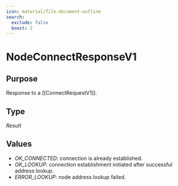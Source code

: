 ```yaml
---
icon: material/file-document-outline
search:
  exclude: false
  boost: 2
---
```


# NodeConnectResponseV1

## Purpose

<!-- --8<-- [start:purpose] -->
Response to a [[ConnectRequestV1]].
<!-- --8<-- [end:purpose] -->

## Type

<!-- --8<-- [start:type] -->
<div class="type" markdown>

*Result*

</div>
<!-- --8<-- [end:type] -->

## Values

- *OK_CONNECTED*: connection is already established.
- *OK_LOOKUP*: connection establishment initiated after successful address lookup.
- *ERROR_LOOKUP*: node address lookup failed.
